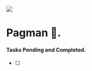 [![](https://raw.githubusercontent.com/stephendevs/stephendevs/main/pagman/bannner.png)](ttps://www.linkedin.com/in/stephendev)

# Pagman 👋.

#### Tasks Pending and Completed.

- [ ] 


